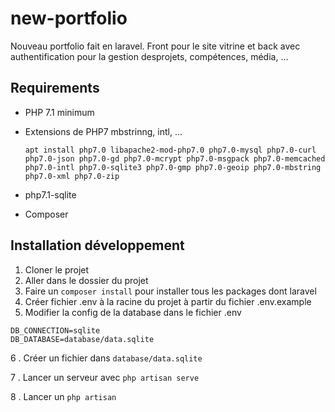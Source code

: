 # new-portfolio
Nouveau portfolio fait en laravel. Front pour le site vitrine et back avec authentification pour la gestion desprojets, compétences, média, ...

## Requirements
- PHP 7.1 minimum
- Extensions de PHP7 mbstrinng, intl, ...

    `apt install php7.0 libapache2-mod-php7.0 php7.0-mysql php7.0-curl php7.0-json php7.0-gd php7.0-mcrypt php7.0-msgpack php7.0-memcached php7.0-intl php7.0-sqlite3 php7.0-gmp php7.0-geoip php7.0-mbstring php7.0-xml php7.0-zip`
- php7.1-sqlite
- Composer

## Installation développement
1. Cloner le projet
2. Aller dans le dossier du projet
3. Faire un `composer install` pour installer tous les packages dont laravel
4. Créer fichier .env à la racine du projet à partir du fichier .env.example
5. Modifier la config de la database dans le fichier .env
```
DB_CONNECTION=sqlite
DB_DATABASE=database/data.sqlite
```
6 . Créer un fichier dans `database/data.sqlite`

7 . Lancer un serveur avec `php artisan serve`

8 . Lancer un `php artisan `